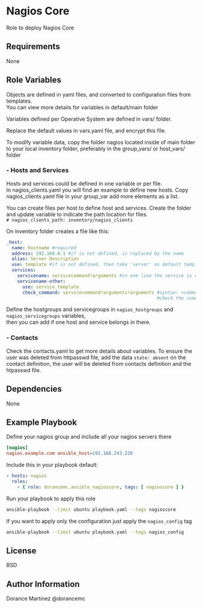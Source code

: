 Nagios Core
=========

Role to deploy Nagios Core

Requirements
------------

None

Role Variables
--------------

Objects are defined in yaml files, and converted to configuration files from templates.  
You can view more details for variables in default/main folder  

Variables defined per Operative System are defined in vars/ folder.  

Replace the default values in vars.yaml file, and encrypt this file.  

To modify variable data, copy the folder nagios located inside 
of main folder to your local inventory folder, preferably in the group_vars/ 
or host_vars/ folder

### - Hosts and Services
Hosts and services could be defined in one variable or per file.  
In nagios_clients.yaml you will find an example to define new hosts.
Copy nagios_clients.yaml file in your group_var add more elements as a list.   

You can create files per host to define host and services. Create the folder 
and update variable to indicate the path location for files.  
`# nagios_clients_path: inventory/nagios_clients`
 
On inventory folder creates a file like this:
```yaml
_host:
  name: hostname #required
  address: 192.168.0.1 #if is not defined, is replaced by the name
  alias: Server Description
  use: template #if is not defined, then take 'server' as default template
  services:
    servicename: servicecommand!arguments #in one line the service is defined with 'generic-service' as service template
    servicename-other: 
      use: service_template
      check_command: servicecommand!arguments!arguments #syntax: <command_name>!$ARG1$!$ARG2$
                                                        #check the commands.yaml file to validate the servicecommand and parameters

```

Define the hostgroups and servicegroups in `nagios_hostgroups` and `nagios_servicegroups` variables,  
then you can add if one host and service belongs in there.

### - Contacts
Check the contacts.yaml to get more details about variables.
To ensure the user was deleted from httpasswd file, add the data `state: absent` on the contact definition, 
the user will be deleted from contacts definition and the htpasswd file.

Dependencies
------------

None

Example Playbook
----------------

Define your nagios group and include all your nagios servers there
```ini
[nagios]
nagios.example.com ansible_host=192.168.243.220
```

Include this in your playbook default:

```yaml
- hosts: nagios
  roles:
    - { role: dorancemc.ansible_nagioscore, tags: [ nagioscore ] }
```

Run your playbook to apply this role
```bash
ansible-playbook --limit ubuntu playbook.yaml --tags nagioscore
```

If you want to apply only the configuration just apply the `nagios_config` tag 
```bash
ansible-playbook --limit ubuntu playbook.yaml --tags nagios_config
```

License
-------

BSD

Author Information
------------------

Dorance Martinez @dorancemc
